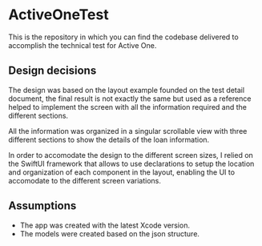 # ActiveOneTest

This is the repository in which you can find the codebase delivered to accomplish the technical test for Active One.

## Design decisions
The design was based on the layout example founded on the test detail document, the final result is not exactly the same but used as a reference helped to implement the screen with all the information required and the different sections. 

All the information was organized in a singular scrollable view with three different sections to show the details of the loan information.

In order to accomodate the design to the different screen sizes, I relied on the SwiftUI framework that allows to use declarations to setup the location and organization of each component in the layout, enabling the UI to accomodate to the different screen variations.

## Assumptions

- The app was created with the latest Xcode version.
- The models were created based on the json structure.
